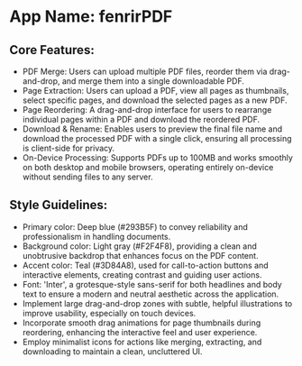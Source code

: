 # **App Name**: fenrirPDF

## Core Features:

- PDF Merge: Users can upload multiple PDF files, reorder them via drag-and-drop, and merge them into a single downloadable PDF.
- Page Extraction: Users can upload a PDF, view all pages as thumbnails, select specific pages, and download the selected pages as a new PDF.
- Page Reordering: A drag-and-drop interface for users to rearrange individual pages within a PDF and download the reordered PDF.
- Download & Rename: Enables users to preview the final file name and download the processed PDF with a single click, ensuring all processing is client-side for privacy.
- On-Device Processing: Supports PDFs up to 100MB and works smoothly on both desktop and mobile browsers, operating entirely on-device without sending files to any server.

## Style Guidelines:

- Primary color: Deep blue (#293B5F) to convey reliability and professionalism in handling documents.
- Background color: Light gray (#F2F4F8), providing a clean and unobtrusive backdrop that enhances focus on the PDF content.
- Accent color: Teal (#3D84A8), used for call-to-action buttons and interactive elements, creating contrast and guiding user actions.
- Font: 'Inter', a grotesque-style sans-serif for both headlines and body text to ensure a modern and neutral aesthetic across the application.
- Implement large drag-and-drop zones with subtle, helpful illustrations to improve usability, especially on touch devices.
- Incorporate smooth drag animations for page thumbnails during reordering, enhancing the interactive feel and user experience.
- Employ minimalist icons for actions like merging, extracting, and downloading to maintain a clean, uncluttered UI.